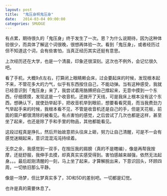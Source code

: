 ```yaml
---
layout: post
title:  "鬼压身啊鬼压身"
date:   2014-03-04 09:00:00
categories: SMUDGE
---
```


有点累，期待很久的「鬼压身」终于发生了一次。恩？为什么说期待，因为这种体验很少，而具体了解这个词很晚，很想再体验一次。看到「鬼压身」，或者经历过但不知道这个词，会有些害怕，当真正经历其实还挺有意思。

上次经历还在大学，也是一个清晨，印象还很深刻。这次也不例外，会记忆很久吧。

看了手机，大概9点左右，打算闭上眼睛赖会床，过会要起床的时候，发现根本起不来，不管花多大的力气，似乎有东西按住自己，不能动弹。当有这种感受，我就已经意识到「鬼压身」来了，我尝试着用胳膊把自己撑起来，无意中摸到一个东西，仔细摸摸，发现这是一个收音机，还拨开了天线，可是我床上根本没有这个东西，想确认下，就使劲举起手，把收音机举到眼前，想要看看究竟，而当我费劲力气举起手来的时候，我根本看不见，不管是收音机还是自己的手，但是天花板，前面的窗户都很清除的被看见。有点害怕的感觉，之后尝试了几次也都是这样，甚至坐了起来，也还是除了手和手里的物品，其他都能看见。

这段过程真是挣扎，然后开始故意把头往床上砸，努力让自己清醒，可是不一会有感觉迷糊起来，意识混混沌沌持续着。

无奈之余，我感觉到一双手，在按压我的肩膀（真的不是瞎编），像是再帮我按摩，还挺舒服，我伸手去摸，却真真实实感受得到。害怕感越来越强，依然无法起身。。。最后趁刚清醒的一刻，马上坐了起来，才算解脱出来，下意识回头，环顾四周，一切依旧那么平静。

像是一场梦，但比梦真实多了，3D和5D的差别吧。一切都是幻觉。

也许是真的需要休息了。